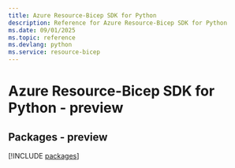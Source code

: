 ```yaml
---
title: Azure Resource-Bicep SDK for Python
description: Reference for Azure Resource-Bicep SDK for Python
ms.date: 09/01/2025
ms.topic: reference
ms.devlang: python
ms.service: resource-bicep
---
```

# Azure Resource-Bicep SDK for Python - preview
## Packages - preview
[!INCLUDE [packages](resource-bicep-index.md)]